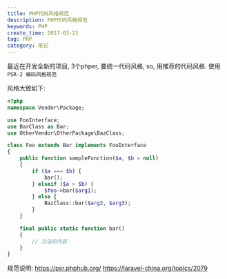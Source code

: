 ```yaml
---
title: PHP代码风格规范
description: PHP代码风格规范
keywords: PHP
create_time: 2017-03-23
tag: PHP
category: 笔记
---
```


最近在开发全新的项目, 3个phper, 要统一代码风格, so, 用推荐的代码风格. 
使用`PSR-2 编码风格规范`

风格大致如下:

```php
<?php
namespace Vendor\Package;

use FooInterface;
use BarClass as Bar;
use OtherVendor\OtherPackage\BazClass;

class Foo extends Bar implements FooInterface
{
    public function sampleFunction($a, $b = null)
    {
        if ($a === $b) {
            bar();
        } elseif ($a > $b) {
            $foo->bar($arg1);
        } else {
            BazClass::bar($arg2, $arg3);
        }
    }

    final public static function bar()
    {
        // 方法的内容
    }
}
```


规范说明: 
https://psr.phphub.org/
https://laravel-china.org/topics/2079





